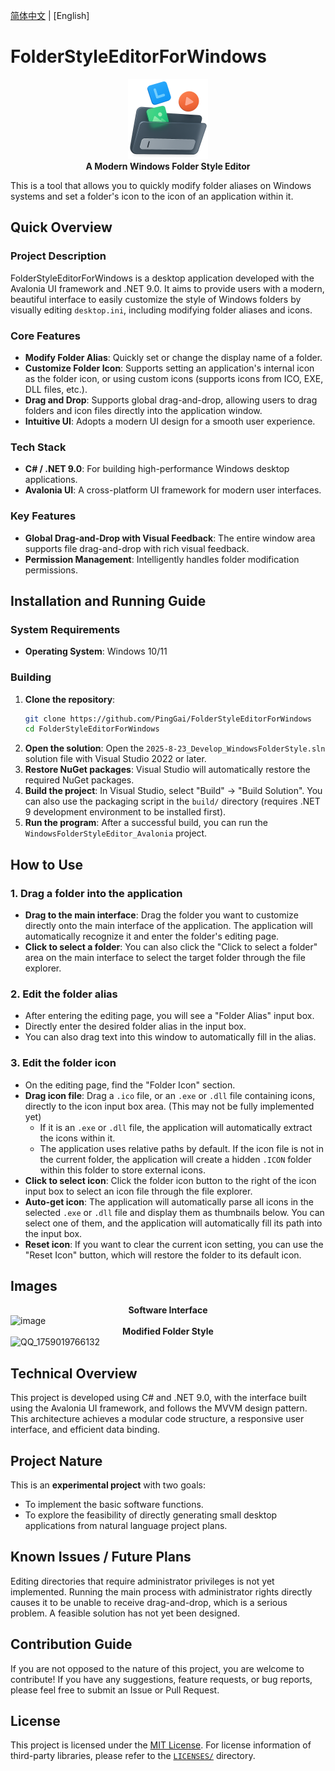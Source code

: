 [简体中文](./README.md) | [English]

# FolderStyleEditorForWindows

<div align="center">
    <img src="docs/images/FSM_Image.png" alt="FSM_Image" width="128"/>
    <br/>
    <strong>A Modern Windows Folder Style Editor</strong>
</div>

This is a tool that allows you to quickly modify folder aliases on Windows systems and set a folder's icon to the icon of an application within it.

## Quick Overview

### Project Description
FolderStyleEditorForWindows is a desktop application developed with the Avalonia UI framework and .NET 9.0. It aims to provide users with a modern, beautiful interface to easily customize the style of Windows folders by visually editing `desktop.ini`, including modifying folder aliases and icons.

### Core Features
- **Modify Folder Alias**: Quickly set or change the display name of a folder.
- **Customize Folder Icon**: Supports setting an application's internal icon as the folder icon, or using custom icons (supports icons from ICO, EXE, DLL files, etc.).
- **Drag and Drop**: Supports global drag-and-drop, allowing users to drag folders and icon files directly into the application window.
- **Intuitive UI**: Adopts a modern UI design for a smooth user experience.

### Tech Stack
- **C# / .NET 9.0**: For building high-performance Windows desktop applications.
- **Avalonia UI**: A cross-platform UI framework for modern user interfaces.

### Key Features
- **Global Drag-and-Drop with Visual Feedback**: The entire window area supports file drag-and-drop with rich visual feedback.
- **Permission Management**: Intelligently handles folder modification permissions.

## Installation and Running Guide

### System Requirements
- **Operating System**: Windows 10/11

### Building
1. **Clone the repository**:
   ```bash
   git clone https://github.com/PingGai/FolderStyleEditorForWindows
   cd FolderStyleEditorForWindows
   ```
2. **Open the solution**:
   Open the `2025-8-23_Develop_WindowsFolderStyle.sln` solution file with Visual Studio 2022 or later.
3. **Restore NuGet packages**:
   Visual Studio will automatically restore the required NuGet packages.
4. **Build the project**:
   In Visual Studio, select "Build" -> "Build Solution". You can also use the packaging script in the `build/` directory (requires .NET 9 development environment to be installed first).
5. **Run the program**:
   After a successful build, you can run the `WindowsFolderStyleEditor_Avalonia` project.

## How to Use

### 1. Drag a folder into the application
- **Drag to the main interface**: Drag the folder you want to customize directly onto the main interface of the application. The application will automatically recognize it and enter the folder's editing page.
- **Click to select a folder**: You can also click the "Click to select a folder" area on the main interface to select the target folder through the file explorer.

### 2. Edit the folder alias
- After entering the editing page, you will see a "Folder Alias" input box.
- Directly enter the desired folder alias in the input box.
- You can also drag text into this window to automatically fill in the alias.

### 3. Edit the folder icon
- On the editing page, find the "Folder Icon" section.
- **Drag icon file**: Drag a `.ico` file, or an `.exe` or `.dll` file containing icons, directly to the icon input box area. (This may not be fully implemented yet)
    - If it is an `.exe` or `.dll` file, the application will automatically extract the icons within it.
    - The application uses relative paths by default. If the icon file is not in the current folder, the application will create a hidden `.ICON` folder within this folder to store external icons.
- **Click to select icon**: Click the folder icon button to the right of the icon input box to select an icon file through the file explorer.
- **Auto-get icon**: The application will automatically parse all icons in the selected `.exe` or `.dll` file and display them as thumbnails below. You can select one of them, and the application will automatically fill its path into the input box.
- **Reset icon**: If you want to clear the current icon setting, you can use the "Reset Icon" button, which will restore the folder to its default icon.

## Images

<div align="center">
    <strong>Software Interface</strong>
</div>

<img width="1061" height="800" alt="image" src="https://github.com/user-attachments/assets/f953988f-4d0c-47d9-ae4e-dd2b572fed51" />

<div align="center">
    <strong>Modified Folder Style</strong>
</div>

<img width="238" height="205" alt="QQ_1759019766132" src="https://github.com/user-attachments/assets/ae2dacae-1259-450a-b350-d69f89ea8548" />


## Technical Overview

This project is developed using C# and .NET 9.0, with the interface built using the Avalonia UI framework, and follows the MVVM design pattern. This architecture achieves a modular code structure, a responsive user interface, and efficient data binding.

## Project Nature

This is an **experimental project** with two goals:
- To implement the basic software functions.
- To explore the feasibility of directly generating small desktop applications from natural language project plans.

## Known Issues / Future Plans

Editing directories that require administrator privileges is not yet implemented. Running the main process with administrator rights directly causes it to be unable to receive drag-and-drop, which is a serious problem. A feasible solution has not yet been designed.

## Contribution Guide

If you are not opposed to the nature of this project, you are welcome to contribute! If you have any suggestions, feature requests, or bug reports, please feel free to submit an Issue or Pull Request.

## License

This project is licensed under the [MIT License](LICENSE). For license information of third-party libraries, please refer to the [`LICENSES/`](LICENSES/) directory.